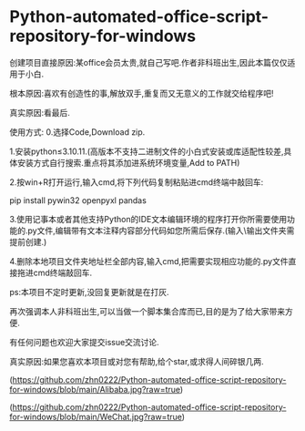# Python-automated-office-script-repository-for-windows

创建项目直接原因:某office会员太贵,就自己写吧.作者非科班出生,因此本篇仅仅适用于小白.

根本原因:喜欢有创造性的事,解放双手,重复而又无意义的工作就交给程序吧!

真实原因:看最后.

使用方式:
0.选择Code,Download zip.

1.安装python≤3.10.11.(高版本不支持二进制文件的小白式安装或库适配性较差,具体安装方式自行搜索.重点将其添加进系统环境变量,Add to PATH)

2.按win+R打开运行,输入cmd,将下列代码复制粘贴进cmd终端中敲回车:

pip install pywin32 openpyxl pandas

3.使用记事本或者其他支持Python的IDE文本编辑环境的程序打开你所需要使用功能的.py文件,编辑带有文本注释内容部分代码如您所需后保存.(输入\输出文件夹需提前创建.)

4.删除本地项目文件夹地址栏全部内容,输入cmd,把需要实现相应功能的.py文件直接拖进cmd终端敲回车.


ps:本项目不定时更新,没回复更新就是在打灰.

再次强调本人非科班出生,可以当做一个脚本集合库而已,目的是为了给大家带来方便.

有任何问题也欢迎大家提交issue交流讨论.

真实原因:如果您喜欢本项目或对您有帮助,给个star,或求得人间碎银几两.

(https://github.com/zhn0222/Python-automated-office-script-repository-for-windows/blob/main/Alibaba.jpg?raw=true)

(https://github.com/zhn0222/Python-automated-office-script-repository-for-windows/blob/main/WeChat.jpg?raw=true)

